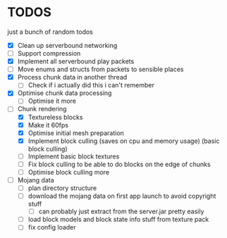 # TODOS

just a bunch of random todos

- [x] Clean up serverbound networking
- [ ] Support compression
- [x] Implement all serverbound play packets
- [ ] Move enums and structs from packets to sensible places
- [x] Process chunk data in another thread
  - [ ] Check if i actually did this i can't remember
- [x] Optimise chunk data processing
  - [ ] Optimise it more
- [ ] Chunk rendering
  - [x] Textureless blocks
  - [x] Make it 60fps
  - [x] Optimise initial mesh preparation
  - [x] Implement block culling (saves on cpu and memory usage) (basic block culling)
  - [ ] Implement basic block textures
  - [ ] Fix block culling to be able to do blocks on the edge of chunks
  - [ ] Optimise block culling more
- [ ] Mojang data
  - [ ] plan directory structure
  - [ ] download the mojang data on first app launch to avoid copyright stuff
    - [ ] can probably just extract from the server.jar pretty easily
  - [ ] load block models and block state info stuff from texture pack
  - [ ] fix config loader